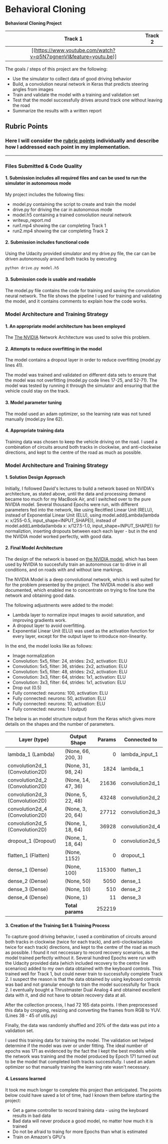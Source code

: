 # **Behavioral Cloning** 

**Behavioral Cloning Project**

|Track 1|Track 2|
|:--------:|:------------:|
|[(https://www.youtube.com/watch?v=p5N7pgnenVI&feature=youtu.be)]

The goals / steps of this project are the following:
* Use the simulator to collect data of good driving behavior
* Build, a convolution neural network in Keras that predicts steering angles from images
* Train and validate the model with a training and validation set
* Test that the model successfully drives around track one without leaving the road
* Summarize the results with a written report


[//]: # (Image References)

[image1]: ./examples/placeholder.png "Model Visualization"
[image2]: ./examples/placeholder.png "Grayscaling"
[image3]: ./examples/placeholder_small.png "Recovery Image"
[image4]: ./examples/placeholder_small.png "Recovery Image"
[image5]: ./examples/placeholder_small.png "Recovery Image"
[image6]: ./examples/placeholder_small.png "Normal Image"
[image7]: ./examples/placeholder_small.png "Flipped Image"

## Rubric Points
### Here I will consider the [rubric points](https://review.udacity.com/#!/rubrics/432/view) individually and describe how I addressed each point in my implementation.  

---
### Files Submitted & Code Quality

#### 1. Submission includes all required files and can be used to run the simulator in autonomous mode

My project includes the following files:
* model.py containing the script to create and train the model
* drive.py for driving the car in autonomous mode
* model.h5 containing a trained convolution neural network 
* writeup_report.md
* run1.mp4 showing the car completing Track 1
* run2.mp4 showing the car completing Track 2

#### 2. Submission includes functional code
Using the Udacity provided simulator and my drive.py file, the car can be driven autonomously around both tracks by executing 
```sh
python drive.py model.h5
```

#### 3. Submission code is usable and readable

The model.py file contains the code for training and saving the convolution neural network. The file shows the pipeline I used for training and validating the model, and it contains comments to explain how the code works.

### Model Architecture and Training Strategy

#### 1. An appropriate model architecture has been employed

The [The NVIDIA](https://devblogs.nvidia.com/parallelforall/deep-learning-self-driving-cars/) Network Architecture was used to solve this problem. 

#### 2. Attempts to reduce overfitting in the model

The model contains a dropout layer in order to reduce overfitting (model.py lines 41). 

The model was trained and validated on different data sets to ensure that the model was not overfitting (model.py code lines 17-25, and 52-71). The model was tested by running it through the simulator and ensuring that the vehicle could stay on the track.

#### 3. Model parameter tuning

The model used an adam optimizer, so the learning rate was not tuned manually (model.py line 62).

#### 4. Appropriate training data

Training data was chosen to keep the vehicle driving on the road. I used a combination of circuits around both tracks in clockwise, and anti-clockwise directions, and kept to the centre of the road as much as possible.

### Model Architecture and Training Strategy

#### 1. Solution Design Approach

Initially, I followed David's lectures to build a network based on NVIDIA's architecture, as stated above, until the data and processing demand became too much for my MacBook Air, and I switched over to the pure NVIDIA model. Several thousand Epochs were run, with different parameters fed into the network, like using Recitfied Linear Unit (RELU), instead of Exponential Linear Unit (ELU), using model.add(Lambda(lambda x: x/255-0.5, input_shape=INPUT_SHAPE)), instead of model.add(Lambda(lambda x: x/127.5-1.0, input_shape=INPUT_SHAPE)) for normaliztion, inserting dropouts between each each layer - but in the end the NVIDIA model worked perfectly, with good data.

#### 2. Final Model Architecture

The design of the network is based on [the NVIDIA model](https://devblogs.nvidia.com/parallelforall/deep-learning-self-driving-cars/), which has been used by NVIDIA to succesfully train an autonomous car to drive in all conditions, and on roads with and without lane markings.  

The NVIDIA Model is a deep convolutional network, which is well suited for for the problem presented by the project.  The NVIDIA model is also well documented, which enabled me to concentrate on trying to fine tune the network and obtaining good data.

The following adjustments were added to the model:

- Lambda layer to normalize input images to avoid saturation, and improving gradients work.
- A dropout layer to avoid overfitting.
- Exponential Linear Unit (ELU) was used as the activation function for every layer, except for the output layer to introduce non-linearity.

In the end, the model looks like as follows:

- Image normalization
- Convolution: 5x5, filter: 24, strides: 2x2, activation: ELU
- Convolution: 5x5, filter: 36, strides: 2x2, activation: ELU
- Convolution: 5x5, filter: 48, strides: 2x2, activation: ELU
- Convolution: 3x3, filter: 64, strides: 1x1, activation: ELU
- Convolution: 3x3, filter: 64, strides: 1x1, activation: ELU
- Drop out (0.5)
- Fully connected: neurons: 100, activation: ELU
- Fully connected: neurons:  50, activation: ELU
- Fully connected: neurons:  10, activation: ELU
- Fully connected: neurons:   1 (output) 

The below is an model structure output from the Keras which gives more details on the shapes and the number of parameters.

| Layer (type)                   |Output Shape      |Params  |Connected to     |
|--------------------------------|------------------|-------:|-----------------|
|lambda_1 (Lambda)               |(None, 66, 200, 3)|0       |lambda_input_1   |
|convolution2d_1 (Convolution2D) |(None, 31, 98, 24)|1824    |lambda_1         |
|convolution2d_2 (Convolution2D) |(None, 14, 47, 36)|21636   |convolution2d_1  |
|convolution2d_3 (Convolution2D) |(None, 5, 22, 48) |43248   |convolution2d_2  |
|convolution2d_4 (Convolution2D) |(None, 3, 20, 64) |27712   |convolution2d_3  |
|convolution2d_5 (Convolution2D) |(None, 1, 18, 64) |36928   |convolution2d_4  |
|dropout_1 (Dropout)             |(None, 1, 18, 64) |0       |convolution2d_5  |
|flatten_1 (Flatten)             |(None, 1152)      |0       |dropout_1        |
|dense_1 (Dense)                 |(None, 100)       |115300  |flatten_1        |
|dense_2 (Dense)                 |(None, 50)        |5050    |dense_1          |
|dense_3 (Dense)                 |(None, 10)        |510     |dense_2          |
|dense_4 (Dense)                 |(None, 1)         |11      |dense_3          |
|                                |**Total params**  |252219  |                 |


#### 3. Creation of the Training Set & Training Process

To capture good driving behavior, I used a combination of circuits around both tracks in clockwise (twice for each track), and anti-clockwise(also twice for each track) directions, and kept to the centre of the road as much as possible. I found it not neccessary to record recovery scenarios, as the model trained perfectly without it. Several hundred Epochs were run with the Udacity provided data (which included recovery to the centre line scenarios) added to my own data obtained with the keyboard controls. This trained well for Track 1, but could never train to successfully complete Track 2.  I suspect the reason is that the data obtained by using keyboard controls was bad and not granular enough to train the model successfully for Track 2. I eventually bought a Thrustmaster Dual Analog 4 and obtained excellent data with it, and did not have to obtain recovery data at all.

After the collection process, I had 72 165 data points. I then preprocessed this data by cropping, resizing and converting the frames from RGB to YUV. (Lines 38 - 45 of utils.py)

Finally, the data was randomly shuffled and 20% of the data was put into a validation set. 

I used this training data for training the model. The validation set helped determine if the model was over or under fitting. The ideal number of epochs was 171 as evidenced by the fact the I kept the best models while the network was training and the model produced by Epoch 171 turned out to be the model that completed both tracks successfully. I used an adam optimizer so that manually training the learning rate wasn't necessary.

#### 4. Lessons learned

It took me much longer to complete this project than anticipated.  The points below could have saved a lot of time, had I known them before starting the project:

 - Get a game controller to record training data - using the keyboard results in bad data
 - Bad data will never produce a good model, no matter how much it is trained
 - Do not be afraid to traing for more Epochs than what is estimated
 - Train on Amazon's GPU's
 

